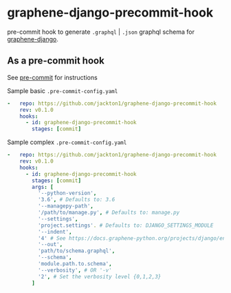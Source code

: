# graphene-django-precommit-hook
pre-commit hook to generate `.graphql` | `.json` graphql schema for [graphene-django](https://github.com/graphql-python/graphene-django).


## As a pre-commit hook

See [pre-commit](https://github.com/pre-commit/pre-commit) for instructions


Sample basic `.pre-commit-config.yaml`

```yaml
-   repo: https://github.com/jackton1/graphene-django-precommit-hook
    rev: v0.1.0
    hooks:
      - id: graphene-django-precommit-hook
        stages: [commit]
```


Sample complex `.pre-commit-config.yaml`

```yaml
-   repo: https://github.com/jackton1/graphene-django-precommit-hook
    rev: v0.1.0
    hooks:
      - id: graphene-django-precommit-hook
        stages: [commit]
        args: [
          '--python-version',
          '3.6', # Defaults to: 3.6
          '--managepy-path',
          '/path/to/manage.py', # Defaults to: manage.py
          '--settings',
          'project.settings'. # Defaults to: DJANGO_SETTINGS_MODULE
          '--indent',
          '4' # See https://docs.graphene-python.org/projects/django/en/latest/introspection/
          '--out',
          'path/to/schema.graphql',
          '--schema',
          'module.path.to.schema',
          '--verbosity', # OR '-v'
          '2', # Set the verbosity level {0,1,2,3}
        ]
```
